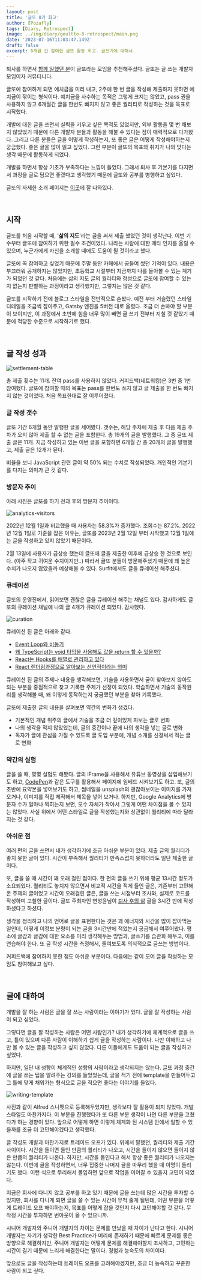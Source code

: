 ```yaml
---
layout: post
title: '글또 8기 회고'
author: [Pozafly]
tags: [Diary, Retrospect]
image: ../img/diary/geultto-8-retrospect/main.png
date: '2023-07-16T11:03:47.149Z'
draft: false
excerpt: 6개월 간 참여한 글또 활동 회고. 글쓰기에 대해서.
---
```


퇴사를 하면서 [함께 일했던 분](https://jodnddus.blog/)이 글또라는 모임을 추천해주셨다. 글또는 글 쓰는 개발자 모임이자 커뮤티니다.

글또에 참여하게 되면 예치금을 미리 내고, 2주에 한 번 글을 작성해 제출하지 못하면 예치금이 깎이는 형식이다. 예치금을 사수하는 목적은 그렇게 크지는 않았고, pass 권을 사용하지 않고 6개월간 글을 한번도 빠지지 않고 좋은 퀄리티로 작성하는 것을 목표로 시작했다.

개발에 대한 글을 쓰면서 실력을 키우고 싶은 목적도 있었지만, 외부 활동을 몇 번 해보지 않았었기 때문에 다른 개발자 분들과 활동을 해불 수 있다는 점이 매력적으로 다가왔다. 그리고 다른 분들은 글을 어떻게 작성하는지, 또 좋은 글은 어떻게 작성해야하는지 궁금했다. 좋은 글을 많이 읽고 싶었다. 그런 부분이 글또의 목표와 취지가 나와 맞다는 생각 때문에 활동하게 되었다.

개발을 하면서 항상 기초가 부족하다는 느낌이 들었다. 그래서 퇴사 후 기본기를 다지면서 과정을 글로 담으면 좋겠다고 생각했기 때문에 글또와 공부를 병행하고 싶었다.

글또의 자세한 소개 페이지는 [이곳](https://www.notion.so/zzsza/ac5b18a482fb4df497d4e8257ad4d516)에 잘 나와있다.

<br/>

## 시작

글또를 처음 시작할 때, '**삶의 지도**'라는 글을 써서 제출 했었던 것이 생각난다. 이번 기수부터 글또에 참여하기 위한 필수 조건이었다. 나라는 사람에 대한 메타 인지를 올릴 수 있으며, 누군가에게 자신을 소개할 때에도 도움이 될 것이라고 했다.

글또에 꼭 참여하고 싶었기 때문에 주말 동안 카페에서 공들여 썼던 기억이 있다. 내용은 부끄러워 공개하지는 않았지만, 초등학교 시절부터 지금까지 나를 돌아볼 수 있는 계기가 되었던 것 같다. 처음에는 삶의 지도 글의 퀄리티와 정성으로 글또에 참여할 수 있는지 없는지 판별하는 과정이라고 생각했지만, 그렇지는 않은 것 같다.

글또를 시작하기 전에 블로그 스타일을 전반적으로 손봤다. 예전 부터 거슬렸던 스타일 디테일을 조금씩 잡아주고, Gatsby 엔진을 5버전 대로 올렸다. 조금 더 손봐야 할 부분이 보이지만, 이 과정에서 초반에 힘을 너무 많이 빼면 글 쓰기 전부터 지칠 것 같았기 때문에 적당한 수준으로 시작하기로 했다.

<br/>

## 글 작성 성과

![settlement-table](../img/diary/geultto-8-retrospect/settlement-table.png)

총 제출 횟수는 11개. 잔여 pass를 사용하지 않았다. 커피드백(네트워킹)은 3번 중 1번 참여했다. 글또에 참여할 때의 목표는 pass를 한번도 쓰지 않고 글 제출을 한 번도 빠지지 않는 것이었다. 처음 목표한대로 잘 이루어졌다.

### 글 작성 갯수

글또 기간 6개월 동안 발행한 글을 세어봤다. 갯수는, 해당 주차에 제출 후 다음 제출 주차가 오지 않아 제출 할 수 없는 글을 포함한다. 총 19개의 글을 발행했다. 그 중 글또 제출 글은 11개. 지금 작성하고 있는 이번 글을 포함하면 6개월 간 총 20개의 글을 발행했고, 제출 글은 12개가 된다.

비율을 보니 JavaScript 관련 글이 약 50% 되는 수치로 작성되었다. 개인적인 기본기를 다지는 의미가 큰 것 같다.

### 방문자 추이

아래 사진은 글또를 하기 전과 후의 방문자 추이이다.

![analytics-visitors](../img/diary/geultto-8-retrospect/analytics-visitors.png)

2022년 12월 1일과 비교했을 때 사용자는 58.3%가 증가했다. 조회수는 87.2%. 2022년 12월 1일로 기준을 잡은 이유는, 글또를 2023년 2월 12일 부터 시작했고 12월 1일에는 글을 작성하고 있지 않았기 때문이다.

2월 13일에 사용자가 급상승 했는데 글또에 글을 제출한 이후에 급상승 한 것으로 보인다. (아주 작고 귀여운 수치이지만..) 따라서 글또 분들이 방문해주셨기 때문에 꽤 높은 수치가 나오지 않았을까 예상해볼 수 있다. Surfit에서도 글을 큐레이션 해주셨다.

### 큐레이션

글또의 운영진에서, 읽어보면 괜찮은 글을 큐레이션 해주는 채널도 있다. 감사하게도 글또의 큐레이션 채널에 나의 글 4개가 큐레이션 되었다. 감사했다.

![curation](../img/diary/geultto-8-retrospect/curation.png)

큐레이션 된 글은 아래와 같다.

- [Event Loop와 비동기](https://pozafly.github.io/javascript/event-loop-and-async/)
- [왜 TypeScript는 void 타입을 사용해도 값을 return 할 수 있을까?](https://pozafly.github.io/typescript/why-can-typescript-return-any-value-using-void/)
- [React는 Hooks를 배열로 관리하고 있다](https://pozafly.github.io/react/react-is-managing-hooks-as-an-array/)
- [React 렌더링과정으로 알아보는 선언적이라는 의미](https://pozafly.github.io/react/declarative-meaning-of-react-rendering-process/)

큐레이션 된 글의 주제나 내용을 생각해보면, 기술을 사용하면서 굳이 찾아보지 않아도 되는 부분을 중점적으로 찾고 기록한 주제가 선정이 되었다. 학습하면서 기술의 동작원리를 생각해볼 때, 왜 이렇게 동작하는지 궁금했던 부분을 찾아 기록했다.

글또에 제출한 글의 내용을 살펴보면 약간의 변화가 생겼다.

- 기본적인 개념 위주의 글에서 기술을 조금 더 깊이있게 파보는 글로 변화
- 나의 생각을 적지 않았었는데, 글의 중간이나 끝에 나의 생각을 넣는 글로 변화
- 독자가 글에 관심을 가질 수 있도록 글 도입 부분에, 개념 소개를 신경써서 적는 글로 변화

### 약간의 실험

글을 쓸 때, 몇몇 실험도 해봤다. 글의 iFrame을 사용해서 유튜브 동영상을 삽입해보기도 하고, [CodePen](https://codepen.io/)과 같은 도구를 활용해서 페이지에 임베드 시켜보기도 하고. 또, 글의 초반에 요약본을 넣어보기도 하고, 썸네일을 unsplash의 괜찮아보이는 이미지를 가져오거나, 이미지를 직접 제작해서 제목을 넣어 보거나. 하지만, Google Analytics에 방문자 수가 얼마나 찍히는지 보면, 모수 자체가 작아서 그렇게 어떤 차이점을 볼 수 있지는 않았다. 사실 위에서 어떤 스타일로 글을 작성했는지와 상관없이 퀄리티에 따라 달라지는 것 같다.

### 아쉬운 점

여러 편의 글을 쓰면서 내가 생각하기에 조금 아쉬운 부분이 있다. 제출 글의 퀄리티가 좋지 못한 글이 있다. 시간이 부족해서 퀄리티가 만족스럽지 못하더라도 일단 제출한 글이다.

또, 글을 쓸 때 시간이 꽤 오래 걸린 점이다. 한 편의 글을 쓰기 위해 평균 13시간 정도가 소요되었다. 퀄리티도 놓치지 않으면서 비교적 시간을 적게 들인 글은, 기존부터 고민해온 주제의 글이었고 시간이 오래걸린 글은, 글을 쓰는 시점부터 조사와, 실제로 코드를 작성하며 고찰한 글이다. 글또 주최자인 변성윤님이 [퇴사 후의 삶](https://zzsza.github.io/diary/2023/04/06/2022-retrospective/) 글을 3시간 만에 작성하셨다고 하셨다.

생각을 정리하고 나의 언어로 글을 표현한다는 것은 꽤 에너지와 시간을 많이 잡아먹는 일인데, 어떻게 이정보 분량이 되는 글을 3시간만에 적었는지 궁금해서 여쭈어봤다. 평소에 글감과 글감에 대한 요소를 미리 생각해두는 방법과, 글쓰기를 습관화 해두고, 이를 연습해야 한다. 또 글 작성 시간을 측정해서, 줄여보도록 의식적으로 글쓰는 방법이다.

커피드백에 참여하지 못한 점도 아쉬운 부분이다. 다음에는 같이 모여 글을 작성하는 모임도 참여해보고 싶다.

<br/>

## 글에 대하여

개발을 잘 하는 사람은 글을 잘 쓰는 사람이라는 이야기가 있다. 글을 잘 작성하는 사람이 되고 싶었다.

그렇다면 글을 잘 작성하는 사람은 어떤 사람인가? 내가 생각하기에 체계적으로 글을 쓰고, 틀이 있으며 다른 사람이 이해하기 쉽게 글을 작성하는 사람이다. 나만 이해하고 나만 볼 수 있는 글을 작성하고 싶지 않았다. 다른 이들에게도 도움이 되는 글을 작성하고 싶었다.

하지만, 일단 내 성향이 체계적인 성향의 사람이라고 생각되지는 않는다. 글또 과정 중간에 글을 쓰는 팁을 알려주는 강의를 들었었는데, 글을 적기 전에 template을 만들어두고 그 틀에 맞게 채워가는 형식으로 글을 적으면 좋다는 이야기를 들었다.

![writing-template](../img/diary/geultto-8-retrospect/writing-template.png)

사진과 같이 Alfred 스니펫으로 등록해두었지만, 생각보다 잘 활용이 되지 않았다. 개발 스타일도 마찬가지다. 이 부분을 진행했다가 또 다른 부분 생각이 나면 다른 부분을 고쳤다가 하는 경향이 있다. 앞으로 어떻게 하면 이렇게 체계화 된 시스템 안에서 일할 수 있을까를 조금 더 고민해야겠다고 생각했다.

글 작성도 개발과 마찬가지로 트레이드 오프가 있다. 위에서 말했던, 퀄리티와 제출 기간 사이이다. 시간을 들이면 들인 만큼의 퀄리티가 나오고, 시간을 들이지 않으면 들이지 않은 만큼의 퀄리티가 나온다. 하지만, 시간을 들인다고 해서 항상 좋은 퀄리티가 나오지는 않는다. 이번에 글을 작성하면서, 너무 집중한 나머지 글을 마무리 했을 때 이명이 들리기도 했다. 이런 식으로 무리해서 몰입하면 앞으로 작업을 이어갈 수 있을지 고민이 되었다.

지금은 회사에 다니지 않고 공부를 하고 있기 때문에 글을 쓰는데 많은 시간을 투자할 수 있지만, 회사를 다니게 되면 글을 쓸 수 있는 시간이 무척 줄게 될텐데, 어떤 부분을 어떻게 트레이드 오프 해야하는지, 목표를 어떻게 잡을 것인지 다시 고민해야할 것 같다. 무작정 시간을 투자하면 번아웃이 올 수 있으니까.

시니어 개발자와 주니어 개발자의 차이는 문제를 만났을 때 차이가 난다고 한다. 시니어 개발자는 자기가 생각한 Best Practice가 머리에 존재하기 때문에 빠르게 문제를 좋은 방향으로 해결하지만, 주니어 개발자는 어떻게 문제를 해결해야할지 조사하고, 고민하는 시간이 길기 때문에 느리게 해결한다는 말이다. 경험과 능숙도의 차이이다.

앞으로도 글을 작성하는데 트레이드 오프를 고려해야겠지만, 조금 더 능숙하고 꾸준한 사람이 되고 싶다.
